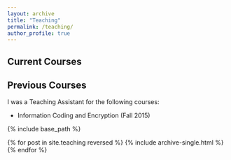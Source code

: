 ```yaml
---
layout: archive
title: "Teaching"
permalink: /teaching/
author_profile: true
---
```

## Current Courses


## Previous Courses
I was a Teaching Assistant for the following courses:
- Information Coding and Encryption (Fall 2015)







{% include base_path %}

{% for post in site.teaching reversed %}
  {% include archive-single.html %}
{% endfor %}
